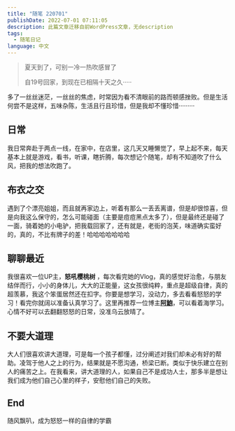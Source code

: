 ```yaml
---
title: "随笔 220701"
publishDate: 2022-07-01 07:11:05 
description: 此篇文章迁移自前WordPress文章，无description
tags:
  - 随笔日记
language: 中文
---
```


> 夏天到了，可别一冷一热吹感冒了
> 
> 自19号回家，到现在已相隔十天之久·····

多了一丝丝迷茫，一丝丝的焦虑，时常因为看不清眼前的路而顿感挫败。但是生活何尝不是这样，五味杂陈，生活且行且珍惜，但是我却不懂珍惜·········

## 日常

我日常奔赴于两点一线，在家中，在店里，这几天又睡懒觉了，早上起不来，每天基本上就是游戏，看书，听课，瞎折腾，每次想记个随笔，却有不知道吹了什么风，把我的想法吹跑了。

## 布衣之交

遇到了个漂亮姐姐，而且就再家边上，听着有那么一丢丢离谱，但是却很惊喜，但是向我这么保守的，怎么可能碰面（主要是痘痘黑点太多了），但是最终还是碰了一面，骑着她的小电驴，把我载回家了，还有就是，老街的泡芙，味道确实蛮好的，真的，不比有牌子的差！哈哈哈哈哈哈哈

## 聊聊最近

我很喜欢一位UP主，**怒吼樱桃树** ，每次看完她的Vlog，真的感觉好治愈，与朋友结伴而行，小小的身体儿，大大的正能量，这女孩很纯粹，重点是超级自律，真的超羡慕，我这个笨蛋居然还在扣字。你要是想学习，没动力，多去看看怒怒的学习！看完你就阔以准备认真学习了。这里再推荐一位博主[**阿鮑**](https://space.bilibili.com/487515243)，可以看着海学习。心情不好可以去翻翻怒怒的日常，没准乌云放晴了。

## 不要大道理

大人们很喜欢讲大道理，可是每一个孩子都懂，过分阐述对我们却未必有好的帮助。凌驾于他人之上的行为，结果就是不愿沟通，桥梁已断。类似于快乐建立在别人的痛苦之上。在我看来，讲大道理的人，如果自己不是成功人士，那多半是想让我们成为他们自己心里的样子，安慰他们自己的失败。

## End

随风飘叭，成为怒怒一样的自律的学霸
